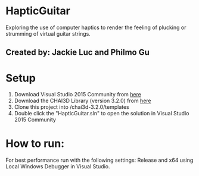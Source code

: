 # HapticGuitar
Exploring the use of computer haptics to render the feeling of plucking or strumming of virtual guitar strings.  

## Created by: Jackie Luc and Philmo Gu  

# Setup

1. Download Visual Studio 2015 Community from [here](https://www.microsoft.com/en-us/download/details.aspx?id=48146 "Microsoft")  
2. Download the CHAI3D Library (version 3.2.0) from [here](http://www.chai3d.org/download/releases "CHAI3D")  
3. Clone this project into /chai3d-3.2.0/templates  
4. Double click the "HapticGuitar.sln" to open the solution in Visual Studio 2015 Community



# How to run:

For best performance run with the following settings: Release and x64 using Local Windows Debugger in Visual Studio.
